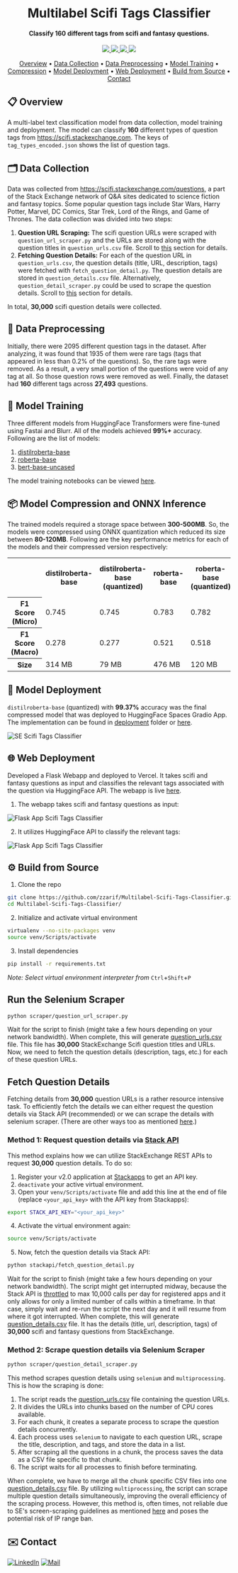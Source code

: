 <h1 align="center">
  <br>
  <!-- <a href="http://www.amitmerchant.com/electron-markdownify"><img src="https://raw.githubusercontent.com/amitmerchant1990/electron-markdownify/master/app/img/markdownify.png" alt="Markdownify" width="200"></a>
  <br> -->
  Multilabel Scifi Tags Classifier
  <br>
</h1>

<h4 align="center">Classify 160 different tags from scifi and fantasy questions.</h4>

<p align="center">
  <!-- <a href="https://badge.fury.io/js/electron-markdownify">
    <img src="https://badge.fury.io/js/electron-markdownify.svg"
         alt="Gitter">
  </a>
  <a href="https://gitter.im/amitmerchant1990/electron-markdownify"><img src="https://badges.gitter.im/amitmerchant1990/electron-markdownify.svg"></a> -->
  <!-- <a href="">
      <img src="https://img.shields.io/badge/website-online-blue.svg">
  </a> -->
  <a href="https://github.com/zzarif/Multilabel-Scifi-Tags-Classifier">
    <img src="https://img.shields.io/github/last-commit/zzarif/Multilabel-Scifi-Tags-Classifier">
  </a>
  <a href="https://www.kaggle.com/datasets/zibranzarif/multilabel-scifi-tags-classifier-dataset">
    <img src="https://img.shields.io/badge/dataset-kaggle-blue.svg">
  </a>
  <a href="https://multilabel-scifi-tags-classifier.vercel.app">
    <img src="https://img.shields.io/badge/website-online-red.svg">
  </a>
  <a href="https://opensource.org/licenses/MIT">
    <img src="https://img.shields.io/badge/license-MIT-yellow.svg">
  </a>

</p>

<p align="center">
  <a href="#-overview">Overview</a> •
  <a href="#%EF%B8%8F-data-collection">Data Collection</a> •
  <a href="#-data-preprocessing">Data Preprocessing</a> •
  <a href="#-model-training">Model Training</a> •
  <a href="#-model-compression-and-onnx-inference">Compression</a> •
  <a href="#-model-deployment">Model Deployment</a> •
  <a href="#-web-deployment">Web Deployment</a> •
  <a href="#%EF%B8%8F-build-from-source">Build from Source</a> •
  <a href="#%EF%B8%8F-contact">Contact</a>
</p>

## 📋 Overview

A multi-label text classification model from data collection, model training and deployment. The model can classify **160** different types of question tags from https://scifi.stackexchange.com. The keys of `tag_types_encoded.json` shows the list of question tags.

## 🗂️ Data Collection

Data was collected from https://scifi.stackexchange.com/questions, a part of the Stack Exchange network of Q&A sites dedicated to science fiction and fantasy topics. Some popular question tags include Star Wars, Harry Potter, Marvel, DC Comics, Star Trek, Lord of the Rings, and Game of Thrones. The data collection was divided into two steps:

1. **Question URL Scraping:** The scifi question URLs were scraped with `question_url_scraper.py` and the URLs are stored along with the question titles in `question_urls.csv` file. Scroll to [this](#run-the-selenium-scraper) section for details.
2. **Fetching Question Details:** For each of the question URL in `question_urls.csv`, the question details (title, URL, description, tags) were fetched with `fetch_question_detail.py`. The question details are stored in `question_details.csv` file. Alternatively, `question_detail_scraper.py` could be used to scrape the question details. Scroll to [this](#fetch-question-details) section for details.

In total, **30,000** scifi question details were collected.

## 🔄 Data Preprocessing

Initially, there were 2095 different question tags in the dataset. After analyzing, it was found that 1935 of them were rare tags (tags that appeared in less than 0.2% of the questions). So, the rare tags were removed. As a result, a very small portion of the questions were void of any tag at all. So those question rows were removed as well. Finally, the dataset had **160** different tags across **27,493** questions.

## 💪 Model Training

Three different models from HuggingFace Transformers were fine-tuned using Fastai and Blurr. All of the models achieved **99%+** accuracy. Following are the list of models:

1. [distilroberta-base](https://huggingface.co/distilbert/distilroberta-base)
2. [roberta-base](https://huggingface.co/FacebookAI/roberta-base)
3. [bert-base-uncased](https://huggingface.co/google-bert/bert-base-uncased)

The model training notebooks can be viewed [here](notebooks/).

## 📦 Model Compression and ONNX Inference

The trained models required a storage space between **300-500MB**. So, the models were compressed using ONNX quantization which reduced its size between **80-120MB**. Following are the key performance metrics for each of the models and their compressed version respectively:

<table>
<tr>
    <th></th>
    <th>distilroberta-base</th>
    <th>distilroberta-base (quantized)</th>
    <th>roberta-base</th>
    <th>roberta-base (quantized)</th>
    <th>bert-base-uncased</th>
    <th>bert-base-uncased (quantized)</th>
</tr>
<tr>
    <th>F1 Score (Micro)</th>
    <td>0.745</td>
    <td>0.745</td>
    <td>0.783</td>
    <td>0.782</td>
    <td>0.715</td>
    <td>0.717</td>
</tr>
<tr>
    <th>F1 Score (Macro)</th>
    <td>0.278</td>
    <td>0.277</td>
    <td>0.521</td>
    <td>0.518</td>
    <td>0.146</td>
    <td>0.15</td>
</tr>
<tr>
    <th>Size</th>
    <td>314 MB</td>
    <td>79 MB</td>
    <td>476 MB</td>
    <td>120 MB</td>
    <td>419 MB</td>
    <td>105 MB</td>
</tr>
</table>

## 🤗 Model Deployment

`distilroberta-base` (quantized) with **99.37%** accuracy was the final compressed model that was deployed to HuggingFace Spaces Gradio App. The implementation can be found in [deployment](deployment) folder or [here](https://huggingface.co/spaces/zzarif/Multilabel-Scifi-Tags-Classifier).

![SE Scifi Tags Classifier](deployment/hf_model_deployed.png)

## 🌐 Web Deployment

Developed a Flask Webapp and deployed to Vercel. It takes scifi and fantasy questions as input and classifies the relevant tags associated with the question via HuggingFace API. The webapp is live [here](https://multilabel-scifi-tags-classifier.vercel.app/).

1. The webapp takes scifi and fantasy questions as input:

![Flask App Scifi Tags Classifier](deployment/web_deployed_model0.png)

2. It utilizes HuggingFace API to classify the relevant tags:

![Flask App Scifi Tags Classifier](deployment/web_deployed_model1.png)

## ⚙️ Build from Source

1. Clone the repo

```bash
git clone https://github.com/zzarif/Multilabel-Scifi-Tags-Classifier.git
cd Multilabel-Scifi-Tags-Classifier/
```

2. Initialize and activate virtual environment

```bash
virtualenv --no-site-packages venv
source venv/Scripts/activate
```

3. Install dependencies

```bash
pip install -r requirements.txt
```

_Note: Select virtual environment interpreter from_ `Ctrl`+`Shift`+`P`

## Run the Selenium Scraper

```bash
python scraper/question_url_scraper.py
```

Wait for the script to finish (might take a few hours depending on your network bandwidth). When complete, this will generate [question_urls.csv](data/question_urls.csv) file. This file has **30,000** StackExchange Scifi question titles and URLs. Now, we need to fetch the question details (description, tags, etc.) for each of these question URLs.

## Fetch Question Details

Fetching details from **30,000** question URLs is a rather resource intensive task. To efficiently fetch the details we can either request the question details via Stack API (recommended) or we can scrape the details with selenium scraper. (There are other ways too as mentioned [here](https://stackoverflow.com/a/40017359/23817375).)

### Method 1: Request question details via [Stack API](https://api.stackexchange.com/)

This method explains how we can utilize StackExchange REST APIs to request **30,000** question details. To do so:

1. Register your v2.0 application at [Stackapps](https://stackapps.com/apps/oauth/register) to get an API key.
2. `deactivate` your active virtual environment.
3. Open your `venv/Scripts/activate` file and add this line at the end of file (replace `<your_api_key>` with the API key from Stackapps):

```bash
export STACK_API_KEY="<your_api_key>"
```

4. Activate the virtual environment again:

```bash
source venv/Scripts/activate
```

5. Now, fetch the question details via Stack API:

```bash
python stackapi/fetch_question_detail.py
```

Wait for the script to finish (might take a few hours depending on your network bandwidth). The script might get interrupted midway, because the Stack API is [throttled](https://api.stackexchange.com/docs/throttle) to max 10,000 calls per day for registered apps and it only allows for only a limited number of calls within a timeframe. In that case, simply wait and re-run the script the next day and it will resume from where it got interrupted. When complete, this will generate [question_details.csv](data/question_details.csv) file. It has the details (title, url, description, tags) of **30,000** scifi and fantasy questions from StackExchange.

### Method 2: Scrape question details via Selenium Scraper

```bash
python scraper/question_detail_scraper.py
```

This method scrapes question details using `selenium` and `multiprocessing`. This is how the scraping is done:

1. The script reads the [question_urls.csv](data/question_urls.csv) file containing the question URLs.
2. It divides the URLs into chunks based on the number of CPU cores available.
3. For each chunk, it creates a separate process to scrape the question details concurrently.
4. Each process uses `selenium` to navigate to each question URL, scrape the title, description, and tags, and store the data in a list.
5. After scraping all the questions in a chunk, the process saves the data as a CSV file specific to that chunk.
6. The script waits for all processes to finish before terminating.

When complete, we have to merge all the chunk specific CSV files into one [question_details.csv](data/question_details.csv) file. By utilizing `multiprocessing`, the script can scrape multiple question details simultaneously, improving the overall efficiency of the scraping process. However, this method is, often times, not reliable due to SE's screen-scraping guidelines as mentioned [here](https://meta.stackexchange.com/a/446) and poses the potential risk of IP range ban.


## ✉️ Contact

[![LinkedIn](https://img.shields.io/badge/LinkedIn-0077B5?logo=linkedin&logoColor=white)](https://www.linkedin.com/in/zibran-zarif-amio-b82717263/) [![Mail](https://img.shields.io/badge/Gmail-EA4335?logo=gmail&logoColor=fff)](mailto:zibran.zarif.amio@gmail.com)
